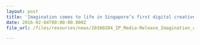 ```yaml
---
layout: post
title: 'Imagination comes to life in Singapore’s first digital creative future space'
date: 2016-02-04T00:00:00.000Z
file_url: /files/resources/news/20160204_IP_Media-Release_Imagination_comes_to_life_in_Singapore_first_digital_creative_future_space_MOSH.pdf

---
```

